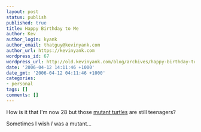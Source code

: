 ```yaml
---
layout: post
status: publish
published: true
title: Happy Birthday to Me
author: Kev
author_login: kyank
author_email: thatguy@kevinyank.com
author_url: https://kevinyank.com
wordpress_id: 67
wordpress_url: http://old.kevinyank.com/blog/archives/happy-birthday-to-me/
date: '2006-04-12 14:11:46 +1000'
date_gmt: '2006-04-12 04:11:46 +1000'
categories:
- personal
tags: []
comments: []
---
```

<p>How is it that I'm now 28 but those <a href="http://en.wikipedia.org/wiki/Teenage_Mutant_Ninja_Turtles">mutant turtles</a> are still teenagers?</p>
<p>Sometimes I wish <em>I</em> was a mutant...</p>
